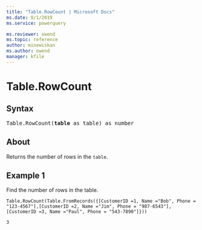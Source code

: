 ```yaml
---
title: "Table.RowCount | Microsoft Docs"
ms.date: 8/1/2019
ms.service: powerquery

ms.reviewer: owend
ms.topic: reference
author: minewiskan
ms.author: owend
manager: kfile
---
```

# Table.RowCount

## Syntax

<pre>
Table.RowCount(<b>table</b> as table) as number 
</pre>
  
## About  
Returns the number of rows in the `table`.

## Example 1
Find the number of rows in the table.

```powerquery-m
Table.RowCount(Table.FromRecords({[CustomerID =1, Name ="Bob", Phone = "123-4567"],[CustomerID =2, Name ="Jim", Phone = "987-6543"],[CustomerID =3, Name ="Paul", Phone = "543-7890"]}))
```

`3`
